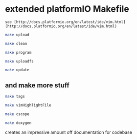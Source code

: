 
extended platformIO Makefile
============================

    see [http://docs.platformio.org/en/latest/ide/vim.html](http://docs.platformio.org/en/latest/ide/vim.html)

```bash
make upload
```

```bash
make clean
```

```bash
make program
```

```bash
make uploadfs
```

```bash
make update
```

and make more stuff
---------------

```bash
make tags
```

```bash
make vimHighlightFile
```

```bash
make cscope
```

```bash
make doxygen
```

creates an impressive amount off documentation for codebase


